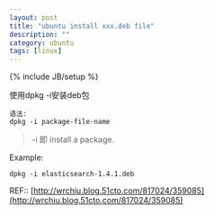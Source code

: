 ```yaml
---
layout: post
title: "ubuntu install xxx.deb file"
description: ""
category: ubuntu
tags: [linux]
---
```

{% include JB/setup %}

使用dpkg -i安装deb包

```
语法:
dpkg -i package-file-name
```
> -i 即 install a package.

Example:

```
dpkg -i elasticsearch-1.4.1.deb
```


REF::
[http://wrchiu.blog.51cto.com/817024/359085](http://wrchiu.blog.51cto.com/817024/359085)